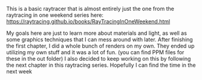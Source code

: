 This is a basic raytracer that is almost entirely just the one from the raytracing in one weekend series here: https://raytracing.github.io/books/RayTracingInOneWeekend.html

My goals here are just to learn more about materials and light, as well as some graphics techniques that I can mess around with later. After finishing the first chapter, I 
did a whole bunch of renders on my own. They ended up utilizing my own stuff and it was a lot of fun. (you can find PPM files for these in the out folder) I also decided to 
keep working on this by following the next chapter in this raytracing series. Hopefully I can find the time in the next week
